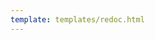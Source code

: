 ```yaml
---
template: templates/redoc.html
---
```


<redoc spec-url="{{base_path}}/apis/restapis/offline-user-onboard.yaml" theme='{{redoc_theme}}'></redoc>
